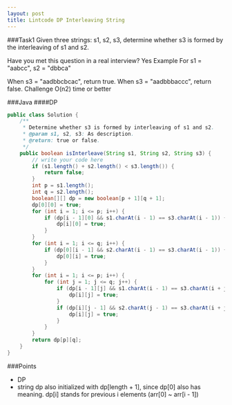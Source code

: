 ```yaml
---
layout: post
title: Lintcode DP Interleaving String
---
```

###Task1
Given three strings: s1, s2, s3, determine whether s3 is formed by the interleaving of s1 and s2.

Have you met this question in a real interview? Yes
Example
For s1 = "aabcc", s2 = "dbbca"

When s3 = "aadbbcbcac", return true.
When s3 = "aadbbbaccc", return false.
Challenge
O(n2) time or better

###Java
####DP
```java
public class Solution {
    /**
     * Determine whether s3 is formed by interleaving of s1 and s2.
     * @param s1, s2, s3: As description.
     * @return: true or false.
     */
    public boolean isInterleave(String s1, String s2, String s3) {
        // write your code here
        if (s1.length() + s2.length() < s3.length()) {
            return false;
        }
        int p = s1.length();
        int q = s2.length();
        boolean[][] dp = new boolean[p + 1][q + 1];
        dp[0][0] = true;
        for (int i = 1; i <= p; i++) {
            if (dp[i - 1][0] && s1.charAt(i - 1) == s3.charAt(i - 1)) {
                dp[i][0] = true;
            }
        }
        for (int i = 1; i <= q; i++) {
            if (dp[0][i - 1] && s2.charAt(i - 1) == s3.charAt(i - 1)) {
                dp[0][i] = true;
            }
        }
        for (int i = 1; i <= p; i++) {
            for (int j = 1; j <= q; j++) {
                if (dp[i - 1][j] && s1.charAt(i - 1) == s3.charAt(i + j - 1)) {
                    dp[i][j] = true;
                }
                if (dp[i][j - 1] && s2.charAt(j - 1) == s3.charAt(i + j - 1)) {
                    dp[i][j] = true;
                }
            }
        }
        return dp[p][q];
    }
}
```

###Points
* DP
* string dp also initialized with dp[length + 1], since dp[0] also has meaning. dp[i] stands for previous i elements (arr[0] ~ arr[i - 1])